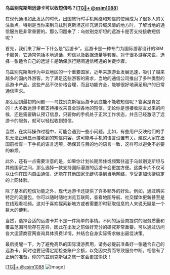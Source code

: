**乌兹别克斯坦远游卡可以收短信吗？[[TG💪+ @esim1088](https://t.me/s/esim1088)]**

在现代通讯如此发达的时代，出国旅行时手机网络和短信的使用成为了很多人的关注重点。特别是当你来到乌兹别克斯坦这样充满异域风情的地方时，了解当地的通信服务是非常重要的。那么问题来了：乌兹别克斯坦的远游卡是否支持接收短信呢？

首先，我们来了解一下什么是“远游卡”。远游卡是一种专门为国际游客设计的SIM卡服务，它通常包括本地通话、短信以及数据流量等套餐。对于很多游客来说，选择一张适合自己的远游卡是确保旅行期间通信畅通的关键步骤。

乌兹别克斯坦作为中亚地区的一个重要国家，近年来旅游业发展迅速，吸引了越来越多的国内外游客。为了满足这些游客的需求，当地的通信公司推出了多种类型的远游卡产品。这些产品不仅价格合理，而且功能齐全，能够很好地满足用户的日常通信需求。

那么回到最初的问题——乌兹别克斯坦远游卡到底能不能收短信呢？答案是肯定的！大多数远游卡都支持接收来自全球各地的短信。无论你是想接收朋友发来的问候，还是需要确认预订信息，只要你的手机处于正常工作状态，并且已经激活了远游卡的服务，就可以轻松收到短信。

当然，在实际操作过程中，可能会遇到一些小问题。比如，有些用户反映他们的手机无法正确显示接收到的短信内容，这可能与手机的语言设置有关。建议大家在出国前检查一下手机的语言选项，确保其与目的地的语言一致，这样可以避免不必要的麻烦。

此外，还有一点需要注意的是，如果你计划长期居住或频繁往返于乌兹别克斯坦与其他国家之间，那么选择一款支持国际漫游的远游卡会更加方便。这类卡片不仅可以让你在国内自由通信，还能在其他国家无缝切换到当地网络，享受更加快捷稳定的上网体验。

除了基本的短信功能之外，现代远游卡还提供了许多额外的好处。例如，通过购买特定的流量包，你可以随时随地浏览互联网，查看地图导航、社交媒体更新甚至是在线观看视频。这对于喜欢探索新地方或者需要即时获取信息的人来说无疑是一个巨大的便利。

当然，选择合适的远游卡并不是一件简单的事情。不同的运营商提供的服务质量和覆盖范围可能存在差异，因此在出发之前做好充分的研究非常重要。可以通过访问各大运营商官网查询具体资费详情，并结合自身实际需求做出最佳决策。

最后提醒一下，为了避免高昂的国际漫游费用，请务必提前准备好一张适合自己的远游卡。同时也要记得定期检查账户余额，以免因欠费而导致服务中断。相信有了正确的准备，你的乌兹别克斯坦之旅一定会更加愉快！

[[TG💪+ @esim1088](https://t.me/s/esim1088) ![Image](https://i.postimg.cc/4NQfJmqS/Snipaste-2025-05-13-00-14-12.png)]